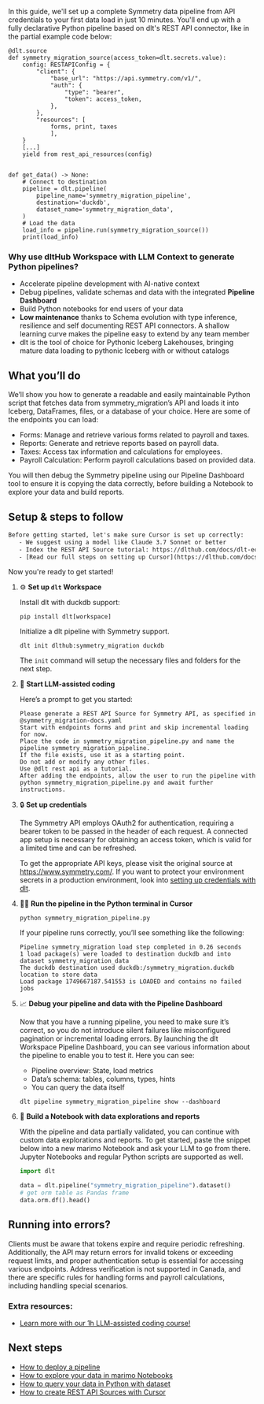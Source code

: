 In this guide, we'll set up a complete Symmetry data pipeline from API credentials to your first data load in just 10 minutes. You'll end up with a fully declarative Python pipeline based on dlt's REST API connector, like in the partial example code below:

```python-outcome
@dlt.source
def symmetry_migration_source(access_token=dlt.secrets.value):
    config: RESTAPIConfig = {
        "client": {
            "base_url": "https://api.symmetry.com/v1/",
            "auth": {
                "type": "bearer",
                "token": access_token,
            },
        },
        "resources": [
            forms, print, taxes
            ],
    }
    [...]
    yield from rest_api_resources(config)


def get_data() -> None:
    # Connect to destination
    pipeline = dlt.pipeline(
        pipeline_name='symmetry_migration_pipeline',
        destination='duckdb',
        dataset_name='symmetry_migration_data', 
    )
    # Load the data
    load_info = pipeline.run(symmetry_migration_source())
    print(load_info) 
```

### Why use dltHub Workspace with LLM Context to generate Python pipelines?

- Accelerate pipeline development with AI-native context
- Debug pipelines, validate schemas and data with the integrated **Pipeline Dashboard**
- Build Python notebooks for end users of your data
- **Low maintenance** thanks to Schema evolution with type inference, resilience and self documenting REST API connectors. A shallow learning curve makes the pipeline easy to extend by any team member
- dlt is the tool of choice for Pythonic Iceberg Lakehouses, bringing mature data loading to pythonic Iceberg with or without catalogs

## What you’ll do

We’ll show you how to generate a readable and easily maintainable Python script that fetches data from symmetry_migration’s API and loads it into Iceberg, DataFrames, files, or a database of your choice. Here are some of the endpoints you can load:

- Forms: Manage and retrieve various forms related to payroll and taxes.
- Reports: Generate and retrieve reports based on payroll data.
- Taxes: Access tax information and calculations for employees.
- Payroll Calculation: Perform payroll calculations based on provided data.

You will then debug the Symmetry pipeline using our Pipeline Dashboard tool to ensure it is copying the data correctly, before building a Notebook to explore your data and build reports.

## Setup & steps to follow

```default
Before getting started, let's make sure Cursor is set up correctly:
   - We suggest using a model like Claude 3.7 Sonnet or better
   - Index the REST API Source tutorial: https://dlthub.com/docs/dlt-ecosystem/verified-sources/rest_api/ and add it to context as **@dlt rest api**
   - [Read our full steps on setting up Cursor](https://dlthub.com/docs/dlt-ecosystem/llm-tooling/cursor-restapi#23-configuring-cursor-with-documentation)
```

Now you're ready to get started!

1. ⚙️ **Set up `dlt` Workspace**
    
    Install dlt with duckdb support:
    ```shell
    pip install dlt[workspace]
    ```

    Initialize a dlt pipeline with Symmetry support.
    ```shell
    dlt init dlthub:symmetry_migration duckdb
    ```

    The `init` command will setup the necessary files and folders for the next step.
    
2. 🤠 **Start LLM-assisted coding**
    
    Here’s a prompt to get you started:
    
    ```prompt
    Please generate a REST API Source for Symmetry API, as specified in @symmetry_migration-docs.yaml 
    Start with endpoints forms and print and skip incremental loading for now. 
    Place the code in symmetry_migration_pipeline.py and name the pipeline symmetry_migration_pipeline. 
    If the file exists, use it as a starting point. 
    Do not add or modify any other files. 
    Use @dlt rest api as a tutorial. 
    After adding the endpoints, allow the user to run the pipeline with python symmetry_migration_pipeline.py and await further instructions.
    ```

    
3. 🔒 **Set up credentials** 
    
    The Symmetry API employs OAuth2 for authentication, requiring a bearer token to be passed in the header of each request. A connected app setup is necessary for obtaining an access token, which is valid for a limited time and can be refreshed.
    
    To get the appropriate API keys, please visit the original source at https://www.symmetry.com/.
    If you want to protect your environment secrets in a production environment, look into [setting up credentials with dlt](https://dlthub.com/docs/walkthroughs/add_credentials).
    
4. 🏃‍♀️ **Run the pipeline in the Python terminal in Cursor**
    
    ```shell
    python symmetry_migration_pipeline.py
    ```
    
    If your pipeline runs correctly, you’ll see something like the following:
    
    ```shell
    Pipeline symmetry_migration load step completed in 0.26 seconds
    1 load package(s) were loaded to destination duckdb and into dataset symmetry_migration_data
    The duckdb destination used duckdb:/symmetry_migration.duckdb location to store data
    Load package 1749667187.541553 is LOADED and contains no failed jobs
    ```
    
5. 📈 **Debug your pipeline and data with the Pipeline Dashboard**

    Now that you have a running pipeline, you need to make sure it’s correct, so you do not introduce silent failures like misconfigured pagination or incremental loading errors. By launching the dlt Workspace Pipeline Dashboard, you can see various information about the pipeline to enable you to test it. Here you can see:
    - Pipeline overview: State, load metrics
    - Data’s schema: tables, columns, types, hints
    - You can query the data itself
    
    ```shell
    dlt pipeline symmetry_migration_pipeline show --dashboard
    ```
    
6. 🐍 **Build a Notebook with data explorations and reports**

    With the pipeline and data partially validated, you can continue with custom data explorations and reports. To get started, paste the snippet below into a new marimo Notebook and ask your LLM to go from there. Jupyter Notebooks and regular Python scripts are supported as well.

    
    ```python
    import dlt

   data = dlt.pipeline("symmetry_migration_pipeline").dataset()
   # get orm table as Pandas frame
   data.orm.df().head()
    ```

## Running into errors?

Clients must be aware that tokens expire and require periodic refreshing. Additionally, the API may return errors for invalid tokens or exceeding request limits, and proper authentication setup is essential for accessing various endpoints. Address verification is not supported in Canada, and there are specific rules for handling forms and payroll calculations, including handling special scenarios.

### Extra resources:

- [Learn more with our 1h LLM-assisted coding course!](https://www.youtube.com/watch?v=GGid70rnJuM)

## Next steps

- [How to deploy a pipeline](https://dlthub.com/docs/walkthroughs/deploy-a-pipeline)
- [How to explore your data in marimo Notebooks](https://dlthub.com/docs/general-usage/dataset-access/marimo)
- [How to query your data in Python with dataset](https://dlthub.com/docs/general-usage/dataset-access/dataset)
- [How to create REST API Sources with Cursor](https://dlthub.com/docs/dlt-ecosystem/llm-tooling/cursor-restapi)